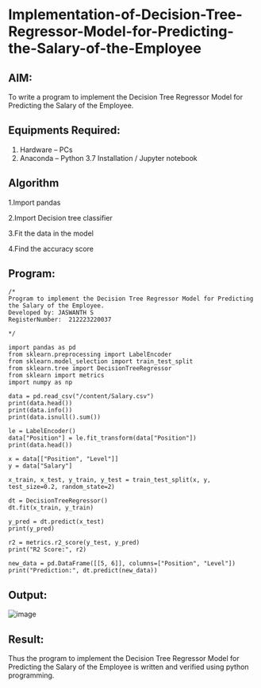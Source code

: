 # Implementation-of-Decision-Tree-Regressor-Model-for-Predicting-the-Salary-of-the-Employee

## AIM:
To write a program to implement the Decision Tree Regressor Model for Predicting the Salary of the Employee.

## Equipments Required:
1. Hardware – PCs
2. Anaconda – Python 3.7 Installation / Jupyter notebook

## Algorithm
 1.Import pandas

 2.Import Decision tree classifier

 3.Fit the data in the model

 4.Find the accuracy score

## Program:
```
/*
Program to implement the Decision Tree Regressor Model for Predicting the Salary of the Employee.
Developed by: JASWANTH S
RegisterNumber:  212223220037

*/

import pandas as pd
from sklearn.preprocessing import LabelEncoder
from sklearn.model_selection import train_test_split
from sklearn.tree import DecisionTreeRegressor
from sklearn import metrics
import numpy as np

data = pd.read_csv("/content/Salary.csv")
print(data.head())
print(data.info())
print(data.isnull().sum())

le = LabelEncoder()
data["Position"] = le.fit_transform(data["Position"])
print(data.head())

x = data[["Position", "Level"]]
y = data["Salary"]

x_train, x_test, y_train, y_test = train_test_split(x, y, test_size=0.2, random_state=2)

dt = DecisionTreeRegressor()
dt.fit(x_train, y_train)

y_pred = dt.predict(x_test)
print(y_pred)

r2 = metrics.r2_score(y_test, y_pred)
print("R2 Score:", r2)

new_data = pd.DataFrame([[5, 6]], columns=["Position", "Level"])
print("Prediction:", dt.predict(new_data))

```
## Output:

![image](https://github.com/user-attachments/assets/4c084163-f23c-4d5e-aad2-b8d3fc77ff19)

## Result:

Thus the program to implement the Decision Tree Regressor Model for Predicting the Salary of the Employee is written and verified using python programming.
